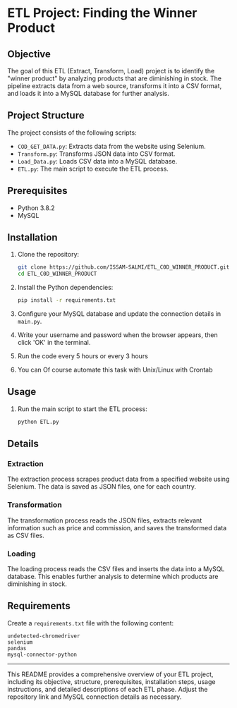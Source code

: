 # ETL Project: Finding the Winner Product

## Objective

The goal of this ETL (Extract, Transform, Load) project is to identify the "winner product" by analyzing products that are diminishing in stock. The pipeline extracts data from a web source, transforms it into a CSV format, and loads it into a MySQL database for further analysis.

## Project Structure

The project consists of the following scripts:

- `COD_GET_DATA.py`: Extracts data from the website using Selenium.
- `Transform.py`: Transforms JSON data into CSV format.
- `Load_Data.py`: Loads CSV data into a MySQL database.
- `ETL.py`: The main script to execute the ETL process.

## Prerequisites

- Python 3.8.2
- MySQL

## Installation

1. Clone the repository:
   ```bash
   git clone https://github.com/ISSAM-SALMI/ETL_C0D_WINNER_PRODUCT.git
   cd ETL_C0D_WINNER_PRODUCT
   ```

2. Install the Python dependencies:
   ```bash
   pip install -r requirements.txt
   ```

3. Configure your MySQL database and update the connection details in `main.py`.
4. Write your username and password when the browser appears, then click 'OK' in the terminal.
5. Run the code every 5 hours or every 3 hours
6. You can Of course automate this task with Unix/Linux with Crontab

## Usage

1. Run the main script to start the ETL process:
   ```bash
   python ETL.py
   ```

## Details

### Extraction

The extraction process scrapes product data from a specified website using Selenium. The data is saved as JSON files, one for each country.

### Transformation

The transformation process reads the JSON files, extracts relevant information such as price and commission, and saves the transformed data as CSV files.

### Loading

The loading process reads the CSV files and inserts the data into a MySQL database. This enables further analysis to determine which products are diminishing in stock.

## Requirements

Create a `requirements.txt` file with the following content:

```
undetected-chromedriver
selenium
pandas
mysql-connector-python
```

---

This README provides a comprehensive overview of your ETL project, including its objective, structure, prerequisites, installation steps, usage instructions, and detailed descriptions of each ETL phase. Adjust the repository link and MySQL connection details as necessary.
